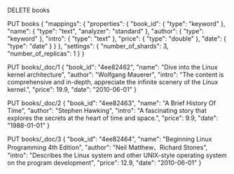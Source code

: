 DELETE books

PUT books
{
  "mappings": {
    "properties": {
        "book_id": {
          "type": "keyword"
        },
        "name": {
          "type": "text",
          "analyzer": "standard"
        },
        "author": {
          "type": "keyword"
        },
        "intro": {
          "type": "text"
        },
        "price": {
          "type": "double"
        },
        "date": {
          "type": "date"
        }
      }
  },
  "settings": {
    "number_of_shards": 3,
    "number_of_replicas": 1
  }
}

PUT books/_doc/1
{
  "book_id": "4ee82462",
  "name": "Dive into the Linux kernel architecture",
  "author": "Wolfgang Mauerer",
  "intro": "The content is comprehensive and in-depth, appreciate the infinite scenery of the Linux kernel.",
  "price": 19.9,
  "date": "2010-06-01"
}

PUT books/_doc/2
{
  "book_id": "4ee82463",
  "name": "A Brief History Of Time",
  "author": "Stephen Hawking",
  "intro": "A fascinating story that explores the secrets at the heart of time and space.",
  "price": 9.9,
  "date": "1988-01-01"
}

PUT books/_doc/3
{
  "book_id": "4ee82464",
  "name": "Beginning Linux Programming 4th Edition",
  "author": "Neil Matthew、Richard Stones",
  "intro": "Describes the Linux system and other UNIX-style operating system on the program development",
  "price": 12.9,
  "date": "2010-06-01"
}